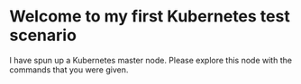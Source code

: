 # Welcome to my first Kubernetes test scenario

I have spun up a Kubernetes master node. Please explore this node with the commands that
you were given.
